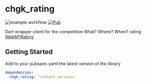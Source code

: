 # chgk_rating

<!--Add coverage, pub, platform badges-->
![example workflow](https://github.com/vmpay/chgk_rating_dart/actions/workflows/main.yml/badge.svg)
[![Pub](https://img.shields.io/pub/v/chgk_rating.svg)](https://pub.dartlang.org/packages/chgk_rating)

Dart wrapper client for the competitive What? Where? When? rating [WebAPIRating](https://rating.chgk.info/api-doc)

## Getting Started

Add to your pubspec.yaml the latest version of the library

```yaml
dependencies:
  chgk_rating: ^<latest_version>
```
